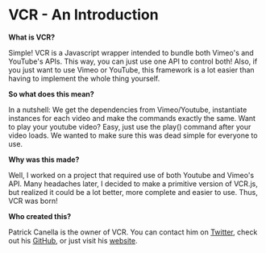 # VCR - An Introduction

**What is VCR?**

Simple! VCR is a Javascript wrapper intended to bundle both Vimeo's and YouTube's APIs. This way, you can just use one API to control both! Also, if you just want to use Vimeo or YouTube, this framework is a lot easier than having to implement the whole thing yourself. 

**So what does this mean?**

In a nutshell: We get the dependencies from Vimeo/Youtube, instantiate instances for each video and make the commands exactly the same. Want to play your youtube video? Easy, just use the play() command after your video loads. We wanted to make sure this was dead simple for everyone to use.

**Why was this made?**

Well, I worked on a project that required use of both Youtube and Vimeo's API. Many headaches later, I decided to make a primitive version of VCR.js, but realized it could be a lot better, more complete and easier to use. Thus, VCR was born! 

**Who created this?**

Patrick Canella is the owner of VCR. You can contact him on [Twitter](http://twitter.com/pcanella), check out his [GitHub](https://github.com/pcanella), or just visit his [website](https://pcanella.github.io). 